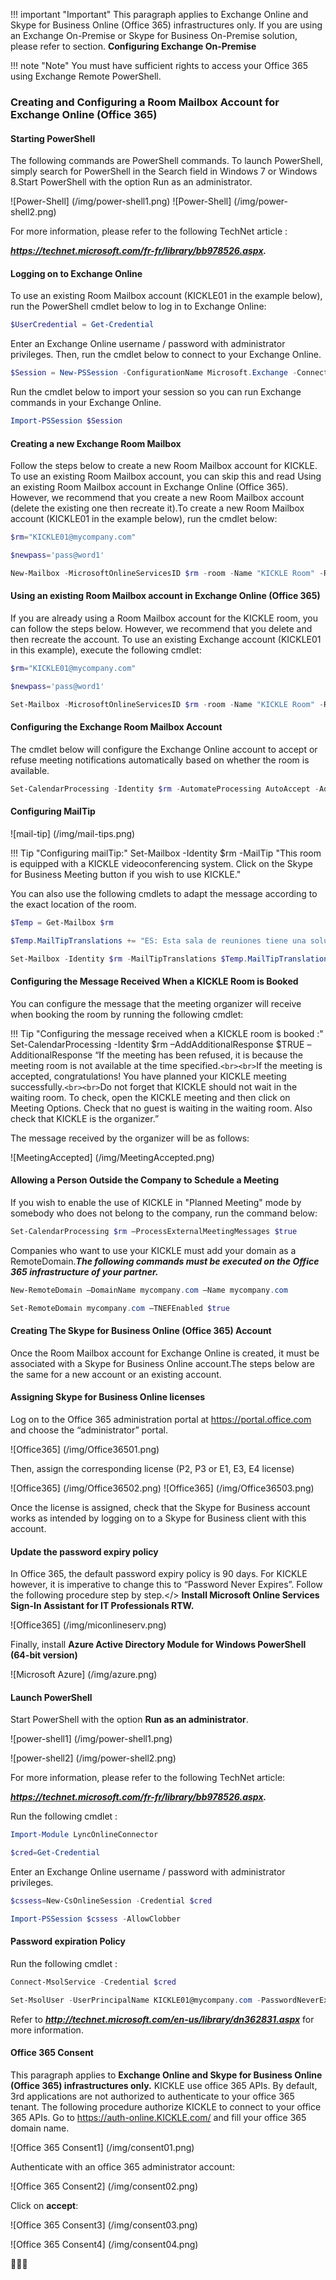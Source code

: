 <!--
    Page : Administration/Online
    Author : Alexis CONIA
    Latest Update : 27/03/2016
    Confidential : No
	Partner : No
	Public : Yes
    Version : 1.0
-->
!!! important "Important"
    This paragraph applies to Exchange Online and Skype for Business Online (Office 365) infrastructures only. If you are using an Exchange On-Premise or Skype for Business On-Premise solution, please refer to section. **Configuring Exchange On-Premise**

!!! note "Note"
    You must have sufficient rights to access your Office 365 using Exchange Remote PowerShell.

### Creating and Configuring a Room Mailbox Account for Exchange Online (Office 365)

#### Starting PowerShell

The following commands are PowerShell commands. To launch PowerShell, simply search for PowerShell in the Search field in Windows 7 or Windows 8.Start PowerShell with the option Run as an administrator.

![Power-Shell] (/img/power-shell1.png)
![Power-Shell] (/img/power-shell2.png)

For more information, please refer to the following TechNet article :

***<https://technet.microsoft.com/fr-fr/library/bb978526.aspx>.***

#### Logging on to Exchange Online

To use an existing Room Mailbox account (KICKLE01 in the example below), run the PowerShell cmdlet below to log in to Exchange Online:

``` powershell
$UserCredential = Get-Credential
```

Enter an Exchange Online username / password with administrator privileges. Then, run the cmdlet below to connect to your Exchange Online.

``` powershell
$Session = New-PSSession -ConfigurationName Microsoft.Exchange -ConnectionUri https://outlook.office365.com/powershell-liveid/ -Credential $UserCredential -Authentication Basic -AllowRedirection
```

Run the cmdlet below to import your session so you can run Exchange commands in your Exchange Online.

``` powershell
Import-PSSession $Session
```

#### Creating a new Exchange Room Mailbox

Follow the steps below to create a new Room Mailbox account for KICKLE. To use an existing Room Mailbox account, you can skip this and read Using an existing Room Mailbox account in Exchange Online (Office 365).
However, we recommend that you create a new Room Mailbox account (delete the existing one then recreate it).To create a new Room Mailbox account (KICKLE01 in the example below), run the cmdlet below:

``` powershell
$rm="KICKLE01@mycompany.com"
```

``` powershell
$newpass='pass@word1'
```

``` powershell
New-Mailbox -MicrosoftOnlineServicesID $rm -room -Name "KICKLE Room" -RoomMailboxPassword (ConvertTo-SecureString $newpass -AsPlainText -Force) -EnableRoomMailboxAccount $true
```

#### Using an existing Room Mailbox account in Exchange Online (Office 365)

If you are already using a Room Mailbox account for the KICKLE room, you can follow the steps below. However, we recommend that you delete and then recreate the account.
To use an existing Exchange account (KICKLE01 in this example), execute the following cmdlet:

``` powershell
$rm="KICKLE01@mycompany.com"
```

``` powershell
$newpass='pass@word1'
```

``` powershell
Set-Mailbox -MicrosoftOnlineServicesID $rm -room -Name "KICKLE Room" -RoomMailboxPassword (ConvertTo-SecureString $newpass -AsPlainText -Force) -EnableRoomMailboxAccount $true
```

#### Configuring the Exchange Room Mailbox Account

The cmdlet below will configure the Exchange Online account to accept or refuse meeting notifications automatically based on whether the room is available.

``` powershell
Set-CalendarProcessing -Identity $rm -AutomateProcessing AutoAccept -AddOrganizerToSubject $false –DeleteSubject $false -RemovePrivateProperty $false
```

#### Configuring MailTip

![mail-tip] (/img/mail-tips.png)

!!! Tip "Configuring mailTip:"
    Set-Mailbox -Identity $rm -MailTip "This room is equipped with a KICKLE videoconferencing system. Click on the Skype for Business Meeting button if you wish to use KICKLE."

You can also use the following cmdlets to adapt the message according to the exact location of the room.

``` powershell
$Temp = Get-Mailbox $rm
```

``` powershell
$Temp.MailTipTranslations += "ES: Esta sala de reuniones tiene una solución KICKLE"
```

``` powershell
Set-Mailbox -Identity $rm -MailTipTranslations $Temp.MailTipTranslations
```

#### Configuring the Message Received When a KICKLE Room is Booked

You can configure the message that the meeting organizer will receive when booking the room by running the following cmdlet:

!!! Tip "Configuring the message received when a KICKLE room is booked :"
    Set-CalendarProcessing -Identity $rm –AddAdditionalResponse $TRUE –AdditionalResponse “If the meeting has been refused, it is because the meeting room is not available at the time specified.```<br><br>```If the meeting is accepted, congratulations! You have planned your KICKLE meeting successfully.```<br><br>```Do not forget that KICKLE should not wait in the waiting room. To check, open the KICKLE meeting and then click on Meeting Options. Check that no guest is waiting in the waiting room. Also check that KICKLE is the organizer.”

The message received by the organizer will be as follows:

![MeetingAccepted] (/img/MeetingAccepted.png)

#### Allowing a Person Outside the Company to Schedule a Meeting

If you wish to enable the use of KICKLE in "Planned Meeting" mode by somebody who does not belong to the company, run the command below:

``` powershell
Set-CalendarProcessing $rm –ProcessExternalMeetingMessages $true
```

Companies who want to use your KICKLE must add your domain as a RemoteDomain.***The following commands must be executed on the Office 365 infrastructure of your partner.***

``` powershell
New-RemoteDomain –DomainName mycompany.com –Name mycompany.com
```

``` powershell
Set-RemoteDomain mycompany.com –TNEFEnabled $true
```

#### Creating The Skype for Business Online (Office 365) Account

Once the Room Mailbox account for Exchange Online is created, it must be associated with a Skype for Business Online account.The steps below are the same for a new account or an existing account.

#### Assigning Skype for Business Online licenses

Log on to the Office 365 administration portal at <https://portal.office.com> and choose the “administrator” portal.

![Office365] (/img/Office36501.png)

Then, assign the corresponding license (P2, P3 or E1, E3, E4 license)

![Office365] (/img/Office36502.png)
![Office365] (/img/Office36503.png)

Once the license is assigned, check that the Skype for Business account works as intended by logging on to a Skype for Business client with this account.

#### Update the password expiry policy

In Office 365, the default password expiry policy is 90 days. For KICKLE however, it is imperative to change this to “Password Never Expires”. Follow the following procedure step by step.</>
**Install Microsoft Online Services Sign-In Assistant for IT Professionals RTW.**

![Office365] (/img/miconlineserv.png)

Finally, install **Azure Active Directory Module for Windows PowerShell (64-bit version)**

![Microsoft Azure] (/img/azure.png)

#### Launch PowerShell

Start PowerShell with the option **Run as an administrator**.

![power-shell1] (/img/power-shell1.png)

![power-shell2] (/img/power-shell2.png)

For more information, please refer to the following TechNet article:

***<https://technet.microsoft.com/fr-fr/library/bb978526.aspx>.***

Run the following cmdlet :

``` powershell
Import-Module LyncOnlineConnector
```

``` powershell
$cred=Get-Credential
```

Enter an Exchange Online username / password with administrator privileges.

``` powershell
$cssess=New-CsOnlineSession -Credential $cred
```

``` powershell
Import-PSSession $cssess -AllowClobber
```

#### Password expiration Policy

Run the following cmdlet :

``` powershell
Connect-MsolService -Credential $cred
```

``` powershell
Set-MsolUser -UserPrincipalName KICKLE01@mycompany.com -PasswordNeverExpires $true
```

Refer to ***<http://technet.microsoft.com/en-us/library/dn362831.aspx>*** for more information.

#### Office 365 Consent

This paragraph applies to **Exchange Online and Skype for Business Online (Office 365) infrastructures only.**
KICKLE use office 365 APIs. By default, 3rd applications are not authorized to authenticate to your office 365 tenant. The following procedure authorize KICKLE to connect to your office 365 APIs.
Go to <https://auth-online.KICKLE.com/> and fill your office 365 domain name.

![Office 365 Consent1] (/img/consent01.png)

Authenticate with an office 365 administrator account:

![Office 365 Consent2] (/img/consent02.png)

Click on **accept**:

![Office 365 Consent3] (/img/consent03.png)

![Office 365 Consent4] (/img/consent04.png)

:tada::tada::tada:



